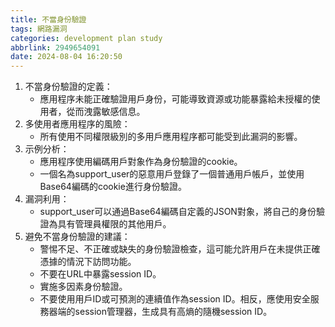 ```yaml
---
title: 不當身份驗證
tags: 網路漏洞
categories: development plan study
abbrlink: 2949654091
date: 2024-08-04 16:20:50
---
```

1. 不當身份驗證的定義：
	- 應用程序未能正確驗證用戶身份，可能導致資源或功能暴露給未授權的使用者，從而洩露敏感信息。
2. 多使用者應用程序的風險：
	- 所有使用不同權限級別的多用戶應用程序都可能受到此漏洞的影響。
3. 示例分析：
	- 應用程序使用編碼用戶對象作為身份驗證的cookie。
	- 一個名為support_user的惡意用戶登錄了一個普通用戶帳戶，並使用Base64編碼的cookie進行身份驗證。
4. 漏洞利用：
	- support_user可以通過Base64編碼自定義的JSON對象，將自己的身份驗證為具有管理員權限的其他用戶。
5. 避免不當身份驗證的建議：
	- 警惕不足、不正確或缺失的身份驗證檢查，這可能允許用戶在未提供正確憑據的情況下訪問功能。
	- 不要在URL中暴露session ID。
	- 實施多因素身份驗證。
	- 不要使用用戶ID或可預測的連續值作為session ID。相反，應使用安全服務器端的session管理器，生成具有高熵的隨機session ID。
